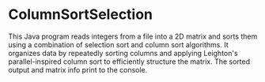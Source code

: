 # ColumnSortSelection
This Java program reads integers from a file into a 2D matrix and sorts them using a combination of selection sort and column sort algorithms. It organizes data by repeatedly sorting columns and applying Leighton's parallel-inspired column sort to efficiently structure the matrix. The sorted output and matrix info print to the console.
